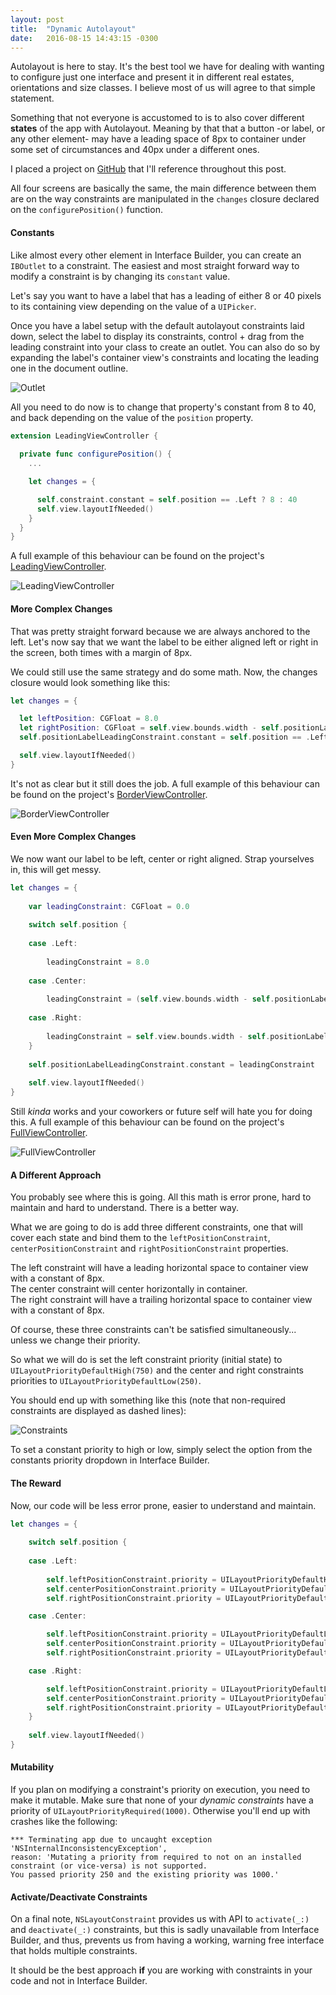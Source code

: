 ```yaml
---
layout: post
title:  "Dynamic Autolayout"
date:   2016-08-15 14:43:15 -0300
---
```


Autolayout is here to stay. It's the best tool we have for dealing with wanting to configure just one interface and present it in different real estates, orientations and size classes. I believe most of us will agree to that simple statement.

Something that not everyone is accustomed to is to also cover different **states** of the app with Autolayout. Meaning by that that a button -or label, or any other element- may have a leading space of 8px to container under some set of circumstances and 40px under a different ones.

I placed a project on [GitHub](https://github.com/marianoabdala/Constraints) that I'll reference throughout this post.

All four screens are basically the same, the main difference between them are on the way constraints are manipulated in the `changes` closure declared on the `configurePosition()` function.

#### Constants

Like almost every other element in Interface Builder, you can create an `IBOutlet` to a constraint. The easiest and most straight forward way to modify a constraint is by changing its `constant` value.

Let's say you want to have a label that has a leading of either 8 or 40 pixels to its containing view depending on the value of a `UIPicker`.

Once you have a label setup with the default autolayout constraints laid down, select the label to display its constraints, control + drag from the leading constraint into your class to create an outlet. You can also do so by expanding the label's container view's constraints and locating the leading one in the document outline.

![Outlet](/images/posts/2016-08-15-dynamic-autolayout/Outlet.gif)

All you need to do now is to change that property's constant from 8 to 40, and back depending on the value of the `position` property.

```swift
extension LeadingViewController {
	
  private func configurePosition() {
    ...

    let changes = {

      self.constraint.constant = self.position == .Left ? 8 : 40
      self.view.layoutIfNeeded()
    }
  }
}
```

A full example of this behaviour can be found on the project's [LeadingViewController](https://github.com/marianoabdala/Constraints/blob/master/Constraints/Constraints/LeadingViewController.swift).

![LeadingViewController](/images/posts/2016-08-15-dynamic-autolayout/Leading.gif)

#### More Complex Changes

That was pretty straight forward because we are always anchored to the left. Let's now say that we want the label to be either aligned left or right in the screen, both times with a margin of 8px.

We could still use the same strategy and do some math. Now, the changes closure would look something like this:

```swift
let changes = {

  let leftPosition: CGFloat = 8.0
  let rightPosition: CGFloat = self.view.bounds.width - self.positionLabel.bounds.width - 8.0
  self.positionLabelLeadingConstraint.constant = self.position == .Left ? leftPosition : rightPosition

  self.view.layoutIfNeeded()
}
```

It's not as clear but it still does the job. A full example of this behaviour can be found on the project's [BorderViewController](https://github.com/marianoabdala/Constraints/blob/master/Constraints/Constraints/BorderViewController.swift).

![BorderViewController](/images/posts/2016-08-15-dynamic-autolayout/Border.gif)

#### Even More Complex Changes

We now want our label to be left, center or right aligned. Strap yourselves in, this will get messy.

```swift
let changes = {
    
    var leadingConstraint: CGFloat = 0.0
    
    switch self.position {
        
    case .Left:
        
        leadingConstraint = 8.0
        
    case .Center:
        
        leadingConstraint = (self.view.bounds.width - self.positionLabel.bounds.width) / 2.0
        
    case .Right:
        
        leadingConstraint = self.view.bounds.width - self.positionLabel.bounds.width - 8.0
    }
    
    self.positionLabelLeadingConstraint.constant = leadingConstraint
    
    self.view.layoutIfNeeded()
}
```

Still _kinda_ works and your coworkers or future self will hate you for doing this. A full example of this behaviour can be found on the project's [FullViewController](https://github.com/marianoabdala/Constraints/blob/master/Constraints/Constraints/FullViewController.swift).

![FullViewController](/images/posts/2016-08-15-dynamic-autolayout/Full.gif)

#### A Different Approach

You probably see where this is going. All this math is error prone, hard to maintain and hard to understand. There is a better way.

What we are going to do is add three different constraints, one that will cover each state and bind them to the `leftPositionConstraint`, `centerPositionConstraint` and `rightPositionConstraint` properties.

The left constraint will have a leading horizontal space to container view with a constant of 8px.  
The center constraint will center horizontally in container.  
The right constraint will have a trailing horizontal space to container view with a constant of 8px.

Of course, these three constraints can't be satisfied simultaneously... unless we change their priority.

So what we will do is set the left constraint priority (initial state) to `UILayoutPriorityDefaultHigh(750)` and the center and right constraints priorities to `UILayoutPriorityDefaultLow(250)`.

You should end up with something like this (note that non-required constraints are displayed as dashed lines):

![Constraints](/images/posts/2016-08-15-dynamic-autolayout/Constraints.gif)

To set a constant priority to high or low, simply select the option from the constants priority dropdown in Interface Builder.

#### The Reward

Now, our code will be less error prone, easier to understand and maintain.

```swift
let changes = {
    
    switch self.position {
        
    case .Left:
        
        self.leftPositionConstraint.priority = UILayoutPriorityDefaultHigh
        self.centerPositionConstraint.priority = UILayoutPriorityDefaultLow
        self.rightPositionConstraint.priority = UILayoutPriorityDefaultLow

    case .Center:

        self.leftPositionConstraint.priority = UILayoutPriorityDefaultLow
        self.centerPositionConstraint.priority = UILayoutPriorityDefaultHigh
        self.rightPositionConstraint.priority = UILayoutPriorityDefaultLow

    case .Right:

        self.leftPositionConstraint.priority = UILayoutPriorityDefaultLow
        self.centerPositionConstraint.priority = UILayoutPriorityDefaultLow
        self.rightPositionConstraint.priority = UILayoutPriorityDefaultHigh
    }
    
    self.view.layoutIfNeeded()
}
```

#### Mutability

If you plan on modifying a constraint's priority on execution, you need to make it mutable. Make sure that none of your _dynamic constraints_ have a priority of `UILayoutPriorityRequired(1000)`. Otherwise you'll end up with crashes like the following:

```
*** Terminating app due to uncaught exception 'NSInternalInconsistencyException',
reason: 'Mutating a priority from required to not on an installed constraint (or vice-versa) is not supported.
You passed priority 250 and the existing priority was 1000.'
```

#### Activate/Deactivate Constraints

On a final note, `NSLayoutConstraint` provides us with API to `activate(_:)` and `deactivate(_:)` constraints, but this is sadly unavailable from Interface Builder, and thus, prevents us from having a working, warning free interface that holds multiple constraints.

It should be the best approach **if** you are working with constraints in your code and not in Interface Builder.
